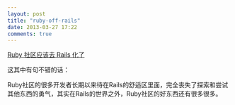 ```yaml
---
layout: post
title: "ruby-off-rails"
date: 2013-03-27 17:22
comments: true
---
```

[Ruby 社区应该去 Rails 化了](http://ruby-china.org/topics/9765)

这其中有句不错的话：

Ruby社区的很多开发者长期以来待在Rails的舒适区里面，完全丧失了探索和尝试其他东西的勇气，其实在Rails的世界之外，Ruby社区的好东西还有很多很多。
